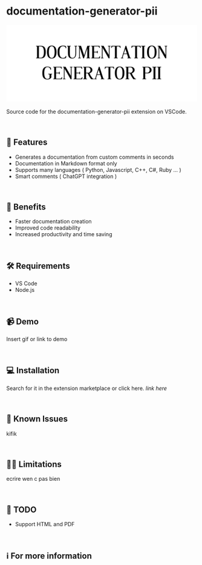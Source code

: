 # documentation-generator-pii

![Logo](./Assets/piiLogo.png)

Source code for the documentation-generator-pii extension on VSCode.

<br>

## 🎉 Features

- Generates a documentation from custom comments in seconds 
- Documentation in Markdown format only
- Supports many languages ( Python, Javascript, C++, C#,  Ruby ... )
- Smart comments ( ChatGPT integration )

<br>

## 💪 Benefits

- Faster documentation creation
- Improved code readability
- Increased productivity and time saving  

<br>

## 🛠 Requirements

- VS Code
- Node.js

<br>


## 📹 Demo

Insert gif or link to demo

<br>

## 💻 Installation

Search for it in the extension marketplace or click here. *link here*

<br>

## 🐛 Known Issues

kifik

<br>

## 🙅‍♂️ Limitations

ecrire wen c pas bien

<br>

## 📝 TODO
- Support HTML and PDF

<br>


## ℹ️ For more information


